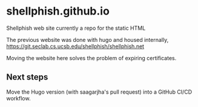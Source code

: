 # shellphish.github.io
Shellphish web site currently a repo for the static HTML

The previous website was done with hugo and housed internally, 
https://git.seclab.cs.ucsb.edu/shellphish/shellphish.net

Moving the website here solves the problem of expiring certificates.


## Next steps 
Move the Hugo version (with saagarjha's pull request) into a GitHub CI/CD workflow.

